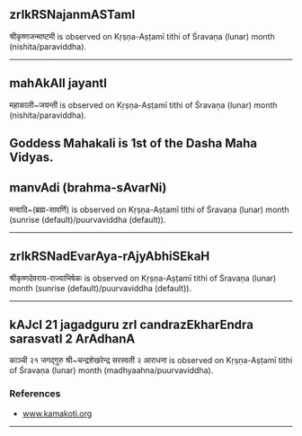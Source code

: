 ## zrIkRSNajanmASTamI

श्रीकृष्णजन्माष्टमी is observed on Kṛṣṇa-Aṣṭamī tithi of Śravaṇa (lunar) month (nishita/paraviddha).


---
## mahAkAlI jayantI

महाकाली~जयन्ती is observed on Kṛṣṇa-Aṣṭamī tithi of Śravaṇa (lunar) month (nishita/paraviddha).

Goddess Mahakali is 1st of the Dasha Maha Vidyas.
---
## manvAdi (brahma-sAvarNi)

मन्वादि~(ब्रह्म-सावर्णि) is observed on Kṛṣṇa-Aṣṭamī tithi of Śravaṇa (lunar) month (sunrise (default)/puurvaviddha (default)).


---
## zrIkRSNadEvarAya-rAjyAbhiSEkaH

श्रीकृष्णदेवराय-राज्याभिषेकः is observed on Kṛṣṇa-Aṣṭamī tithi of Śravaṇa (lunar) month (sunrise (default)/puurvaviddha (default)).


---
## kAJcI 21 jagadguru zrI candrazEkharEndra sarasvatI 2 ArAdhanA

काञ्ची २१ जगद्गुरु श्री~चन्द्रशेखरेन्द्र सरस्वती २ आराधना is observed on Kṛṣṇa-Aṣṭamī tithi of Śravaṇa (lunar) month (madhyaahna/puurvaviddha).


### References
* www.kamakoti.org

---
